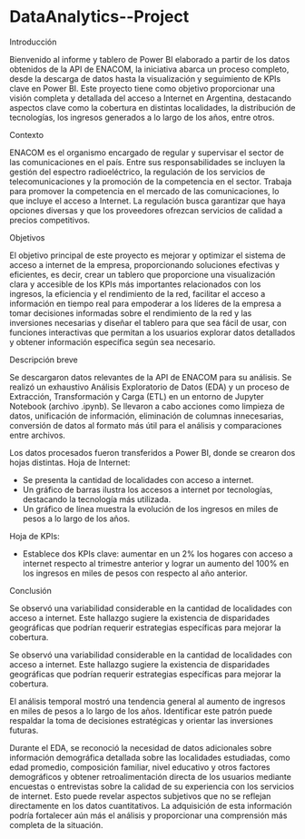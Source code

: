 # DataAnalytics--Project
Introducción 

Bienvenido al informe y tablero de Power BI elaborado a partir de los datos obtenidos de la API de ENACOM,  la iniciativa abarca un proceso completo, desde la descarga de datos hasta la visualización y seguimiento de KPIs clave en Power BI. Este proyecto tiene como objetivo proporcionar una visión completa y detallada del acceso a Internet en Argentina, destacando aspectos clave como la cobertura en distintas localidades, la distribución de tecnologías, los ingresos generados a lo largo de los años, entre otros.

Contexto

ENACOM es el organismo encargado de regular y supervisar el sector de las comunicaciones en el país. Entre sus responsabilidades se incluyen la gestión del espectro radioeléctrico, la regulación de los servicios de telecomunicaciones y la promoción de la competencia en el sector. Trabaja para promover la competencia en el mercado de las comunicaciones, lo que incluye el acceso a Internet. La regulación busca garantizar que haya opciones diversas y que los proveedores ofrezcan servicios de calidad a precios competitivos.

Objetivos

El objetivo principal de este proyecto es mejorar y optimizar el sistema de acceso a internet de la empresa, proporcionando soluciones efectivas y eficientes, es decir, crear un tablero que proporcione una visualización clara y accesible de los KPIs más importantes relacionados con los ingresos, la eficiencia y el rendimiento de la red, facilitar el acceso a información en tiempo real para empoderar a los líderes de la empresa a tomar decisiones informadas sobre el rendimiento de la red y las inversiones necesarias y diseñar el tablero para que sea fácil de usar, con funciones interactivas que permitan a los usuarios explorar datos detallados y obtener información específica según sea necesario.


Descripción breve


Se descargaron datos relevantes de la API de ENACOM para su análisis.
Se realizó un exhaustivo Análisis Exploratorio de Datos (EDA) y un proceso de Extracción, Transformación y Carga (ETL) en un entorno de Jupyter Notebook (archivo .ipynb).
Se llevaron a cabo acciones como limpieza de datos, unificación de información, eliminación de columnas innecesarias, conversión de datos al formato más útil para el análisis y comparaciones entre archivos.


Los datos procesados fueron transferidos a Power BI, donde se crearon dos hojas distintas.
Hoja de Internet:
 - Se presenta la cantidad de localidades con acceso a internet.
- Un gráfico de barras ilustra los accesos a internet por tecnologías, destacando la tecnología más utilizada.
- Un gráfico de línea muestra la evolución de los ingresos en miles de pesos a lo largo de los años.

  
Hoja de KPIs:
 - Establece dos KPIs clave: aumentar en un 2% los hogares con acceso a internet respecto al trimestre anterior y lograr un aumento del 100% en los ingresos en miles de pesos con respecto al año anterior.

Conclusión

Se observó una variabilidad considerable en la cantidad de localidades con acceso a internet. Este hallazgo sugiere la existencia de disparidades geográficas que podrían requerir estrategias específicas para mejorar la cobertura.

Se observó una variabilidad considerable en la cantidad de localidades con acceso a internet. Este hallazgo sugiere la existencia de disparidades geográficas que podrían requerir estrategias específicas para mejorar la cobertura.

El análisis temporal mostró una tendencia general al aumento de ingresos en miles de pesos a lo largo de los años. Identificar este patrón puede respaldar la toma de decisiones estratégicas y orientar las inversiones futuras.

Durante el EDA, se reconoció la necesidad de datos adicionales sobre información demográfica detallada sobre las localidades estudiadas, como edad promedio, composición familiar, nivel educativo y otros factores demográficos y obtener retroalimentación directa de los usuarios mediante encuestas o entrevistas sobre la calidad de su experiencia con los servicios de internet. Esto puede revelar aspectos subjetivos que no se reflejan directamente en los datos cuantitativos. La adquisición de esta información podría fortalecer aún más el análisis y proporcionar una comprensión más completa de la situación.
